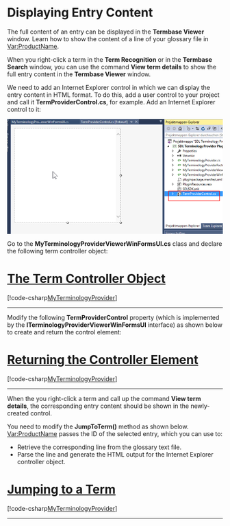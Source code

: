 Displaying Entry Content
====
The full content of an entry can be displayed in the **Termbase Viewer** window. Learn how to show the content of a line of your glossary file in <Var:ProductName>.

When you right-click a term in the **Term Recognition** or in the **Termbase Search** window, you can use the command **View term details** to show the full entry content in the **Termbase Viewer** window.

We need to add an Internet Explorer control in which we can display the entry content in HTML format. To do this, add a user control to your project and call it **TermProviderControl.cs**, for example. Add an Internet Explorer control to it:

<img style="display:block; " src="images/Control.jpg">


Go to the **MyTerminologyProviderViewerWinFormsUI.cs** class and declare the following term controller object:
# [The Term Controller Object](#tab/tabid-1)
[!code-csharp[MyTerminologyProvider](code_samples/MyTerminologyProvider.cs#L18-L19)]
***

Modify the following **TermProviderControl** property (which is implemented by the **ITerminologyProviderViewerWinFormsUI** interface) as shown below to create and return the control element:

# [Returning the Controller Element](#tab/tabid-2)
[!code-csharp[MyTerminologyProvider](code_samples/MyTerminologyProvider.cs#L21-L30)]
***

When the you right-click a term and call up the command **View term details**, the corresponding entry content should be shown in the newly-created control.

You need to modify the **JumpToTerm()** method as shown below. <Var:ProductName> passes the ID of the selected entry, which you can use to:

* Retrieve the corresponding line from the glossary text file.
* Parse the line and generate the HTML output for the Internet Explorer controller object.

# [Jumping to a Term](#tab/tabid-3)
[!code-csharp[MyTerminologyProvider](code_samples/MyTerminologyProvider.cs#L112-L150)]
***